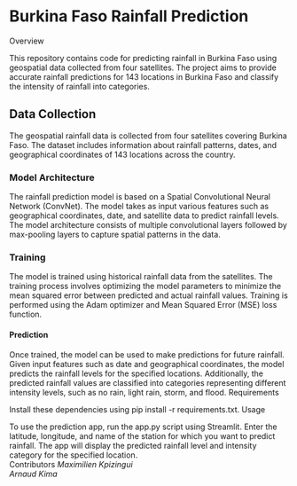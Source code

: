 # Burkina Faso Rainfall Prediction
Overview

This repository contains code for predicting rainfall in Burkina Faso using geospatial data collected from four satellites. The project aims to provide accurate rainfall predictions for 143 locations in Burkina Faso and classify the intensity of rainfall into categories.
## Data Collection

The geospatial rainfall data is collected from four satellites covering Burkina Faso. The dataset includes information about rainfall patterns, dates, and geographical coordinates of 143 locations across the country.
### Model Architecture

The rainfall prediction model is based on a Spatial Convolutional Neural Network (ConvNet). The model takes as input various features such as geographical coordinates, date, and satellite data to predict rainfall levels. The model architecture consists of multiple convolutional layers followed by max-pooling layers to capture spatial patterns in the data.
### Training

The model is trained using historical rainfall data from the satellites. The training process involves optimizing the model parameters to minimize the mean squared error between predicted and actual rainfall values. Training is performed using the Adam optimizer and Mean Squared Error (MSE) loss function.
#### Prediction

Once trained, the model can be used to make predictions for future rainfall. Given input features such as date and geographical coordinates, the model predicts the rainfall levels for the specified locations. Additionally, the predicted rainfall values are classified into categories representing different intensity levels, such as no rain, light rain, storm, and flood.
Requirements



Install these dependencies using pip install -r requirements.txt.
Usage

To use the prediction app, run the app.py script using Streamlit. Enter the latitude, longitude, and name of the station for which you want to predict rainfall. The app will display the predicted rainfall level and intensity category for the specified location.<br>
Contributors
<I>Maximilien Kpizingui<br>
<I> Arnaud Kima

